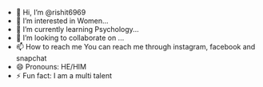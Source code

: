 - 👋 Hi, I’m @rishit6969
- 👀 I’m interested in Women...
- 🌱 I’m currently learning Psychology...
- 💞️ I’m looking to collaborate on ...
- 📫 How to reach me You can reach me through instagram, facebook and snapchat 
- 😄 Pronouns: HE/HIM 
- ⚡ Fun fact: I am a multi talent 

<!---
rishit6969/rishit6969 is a ✨ special ✨ repository because its `README.md` (this file) appears on your GitHub profile.
You can click the Preview link to take a look at your changes.
--->

